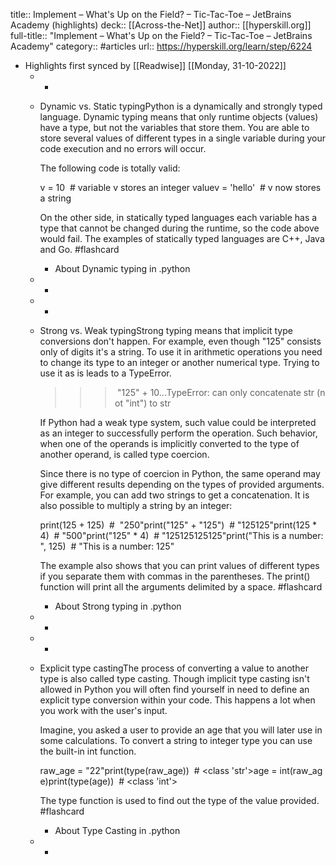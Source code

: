 title:: Implement – What's Up on the Field? – Tic-Tac-Toe – JetBrains Academy (highlights)
deck:: [[Across-the-Net]]
author:: [[hyperskill.org]]
full-title:: "Implement – What's Up on the Field? – Tic-Tac-Toe – JetBrains Academy"
category:: #articles
url:: https://hyperskill.org/learn/step/6224

- Highlights first synced by [[Readwise]] [[Monday, 31-10-2022]]
	- -
	- Dynamic vs. Static typingPython is a dynamically and strongly typed language. Dynamic typing means that only runtime objects (values) have a type, but not the variables that store them. You are able to store several values of different types in a single variable during your code execution and no errors will occur.
	  
	  The following code is totally valid:
	  
	  v = 10  # variable v stores an integer valuev = 'hello'  # v now stores a string
	  
	  On the other side, in statically typed languages each variable has a type that cannot be changed during the runtime, so the code above would fail. The examples of statically typed languages are C++, Java and Go. #flashcard
		- About Dynamic typing in .python
	- -
	- -
	- Strong vs. Weak typingStrong typing means that implicit type conversions don't happen. For example, even though "125" consists only of digits it's a string. To use it in arithmetic operations you need to change its type to an integer or another numerical type. Trying to use it as is leads to a TypeError.
	  
	  >>> "125" + 10...TypeError: can only concatenate str (not "int") to str
	  
	  If Python had a weak type system, such value could be interpreted as an integer to successfully perform the operation. Such behavior, when one of the operands is implicitly converted to the type of another operand, is called type coercion.
	  
	  Since there is no type of coercion in Python, the same operand may give different results depending on the types of provided arguments. For example, you can add two strings to get a concatenation. It is also possible to multiply a string by an integer:
	  
	  print(125 + 125)  #  "250"print("125" + "125")  # "125125"print(125 * 4)  # "500"print("125" * 4)  # "125125125125"print("This is a number:", 125)  # "This is a number: 125"
	  
	  The example also shows that you can print values of different types if you separate them with commas in the parentheses. The print() function will print all the arguments delimited by a space. #flashcard
		- About Strong typing in .python
	- -
	- -
	- Explicit type castingThe process of converting a value to another type is also called type casting. Though implicit type casting isn't allowed in Python you will often find yourself in need to define an explicit type conversion within your code. This happens a lot when you work with the user's input.
	  
	  Imagine, you asked a user to provide an age that you will later use in some calculations. To convert a string to integer type you can use the built-in int function.
	  
	  raw_age = "22"print(type(raw_age))  # <class 'str'>age = int(raw_age)print(type(age))  # <class 'int'>
	  
	  The type function is used to find out the type of the value provided. #flashcard
		- About Type Casting in .python
	- -
